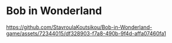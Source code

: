 # Bob in Wonderland


https://github.com/StavroulaKoutsikou/Bob-in-Wonderland-game/assets/72344015/df328903-f7a8-490b-9f4d-affa07460fa1


